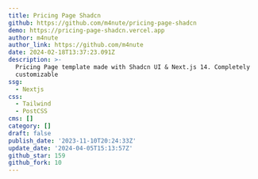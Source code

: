 ```yaml
---
title: Pricing Page Shadcn
github: https://github.com/m4nute/pricing-page-shadcn
demo: https://pricing-page-shadcn.vercel.app
author: m4nute
author_link: https://github.com/m4nute
date: 2024-02-18T13:37:23.091Z
description: >-
  Pricing Page template made with Shadcn UI & Next.js 14. Completely
  customizable
ssg:
  - Nextjs
css:
  - Tailwind
  - PostCSS
cms: []
category: []
draft: false
publish_date: '2023-11-10T20:24:33Z'
update_date: '2024-04-05T15:13:57Z'
github_star: 159
github_fork: 10
---
```

